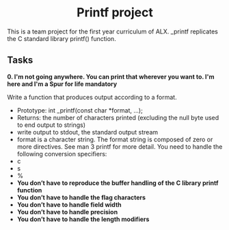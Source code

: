 <h1 align = "center">Printf project</h1>

This is a team project for the first year curriculum of ALX. _printf replicates the C standard library printf() function.

## Tasks

**0. I'm not going anywhere. You can print that wherever you want to. I'm here and I'm a Spur for life
mandatory**

Write a function that produces output according to a format.

- Prototype: int _printf(const char *format, ...);
- Returns: the number of characters printed (excluding the null byte used to end output to strings)
- write output to stdout, the standard output stream
- format is a character string. The format string is composed of zero or more directives. See man 3 printf for more detail. You need to handle the following conversion specifiers:
- c
- s
- %
- **You don’t have to reproduce the buffer handling of the C library printf function**
- **You don’t have to handle the flag characters**
- **You don’t have to handle field width**
- **You don’t have to handle precision**
- **You don’t have to handle the length modifiers**

